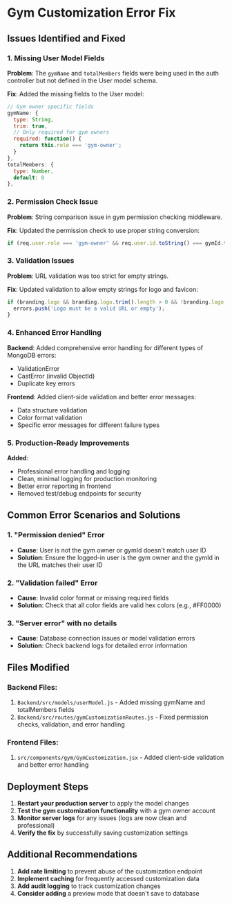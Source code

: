 # Gym Customization Error Fix

## Issues Identified and Fixed

### 1. Missing User Model Fields
**Problem**: The `gymName` and `totalMembers` fields were being used in the auth controller but not defined in the User model schema.

**Fix**: Added the missing fields to the User model:
```javascript
// Gym owner specific fields
gymName: {
  type: String,
  trim: true,
  // Only required for gym owners
  required: function() {
    return this.role === 'gym-owner';
  }
},
totalMembers: {
  type: Number,
  default: 0
},
```

### 2. Permission Check Issue
**Problem**: String comparison issue in gym permission checking middleware.

**Fix**: Updated the permission check to use proper string conversion:
```javascript
if (req.user.role === 'gym-owner' && req.user.id.toString() === gymId.toString()) {
```

### 3. Validation Issues
**Problem**: URL validation was too strict for empty strings.

**Fix**: Updated validation to allow empty strings for logo and favicon:
```javascript
if (branding.logo && branding.logo.trim().length > 0 && !branding.logo.match(/^https?:\/\/.+/)) {
  errors.push('Logo must be a valid URL or empty');
}
```

### 4. Enhanced Error Handling
**Backend**: Added comprehensive error handling for different types of MongoDB errors:
- ValidationError
- CastError (invalid ObjectId)
- Duplicate key errors

**Frontend**: Added client-side validation and better error messages:
- Data structure validation
- Color format validation
- Specific error messages for different failure types

### 5. Production-Ready Improvements
**Added**:
- Professional error handling and logging
- Clean, minimal logging for production monitoring
- Better error reporting in frontend
- Removed test/debug endpoints for security

## Common Error Scenarios and Solutions

### 1. "Permission denied" Error
- **Cause**: User is not the gym owner or gymId doesn't match user ID
- **Solution**: Ensure the logged-in user is the gym owner and the gymId in the URL matches their user ID

### 2. "Validation failed" Error
- **Cause**: Invalid color format or missing required fields
- **Solution**: Check that all color fields are valid hex colors (e.g., #FF0000)

### 3. "Server error" with no details
- **Cause**: Database connection issues or model validation errors
- **Solution**: Check backend logs for detailed error information

## Files Modified

### Backend Files:
1. `Backend/src/models/userModel.js` - Added missing gymName and totalMembers fields
2. `Backend/src/routes/gymCustomizationRoutes.js` - Fixed permission checks, validation, and error handling

### Frontend Files:
1. `src/components/gym/GymCustomization.jsx` - Added client-side validation and better error handling

## Deployment Steps

1. **Restart your production server** to apply the model changes
2. **Test the gym customization functionality** with a gym owner account
3. **Monitor server logs** for any issues (logs are now clean and professional)
4. **Verify the fix** by successfully saving customization settings

## Additional Recommendations

1. **Add rate limiting** to prevent abuse of the customization endpoint
2. **Implement caching** for frequently accessed customization data
3. **Add audit logging** to track customization changes
4. **Consider adding** a preview mode that doesn't save to database